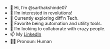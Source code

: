 - 👋 Hi, I’m @sarthakshinde07
- 👀 I’m interested in revolutions!
- 🌱 Currently exploring diff'n Tech.
- 🔧 Favorite being automation and utility tools.
- 🤝 I’m looking to collaborate with crazy people.
- 📫 My [LinkedIn](https://www.linkedin.com/in/shindesarthak/)
- 🐦‍🔥 Pronoun: Human

